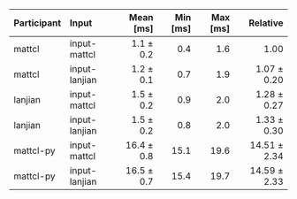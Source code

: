 | Participant | Input | Mean [ms] | Min [ms] | Max [ms] | Relative |
|:---|:---|---:|---:|---:|---:|
| mattcl | input-mattcl | 1.1 ± 0.2 | 0.4 | 1.6 | 1.00 |
| mattcl | input-lanjian | 1.2 ± 0.1 | 0.7 | 1.9 | 1.07 ± 0.20 |
| lanjian | input-mattcl | 1.5 ± 0.2 | 0.9 | 2.0 | 1.28 ± 0.27 |
| lanjian | input-lanjian | 1.5 ± 0.2 | 0.8 | 2.0 | 1.33 ± 0.30 |
| mattcl-py | input-mattcl | 16.4 ± 0.8 | 15.1 | 19.6 | 14.51 ± 2.34 |
| mattcl-py | input-lanjian | 16.5 ± 0.7 | 15.4 | 19.7 | 14.59 ± 2.33 |

